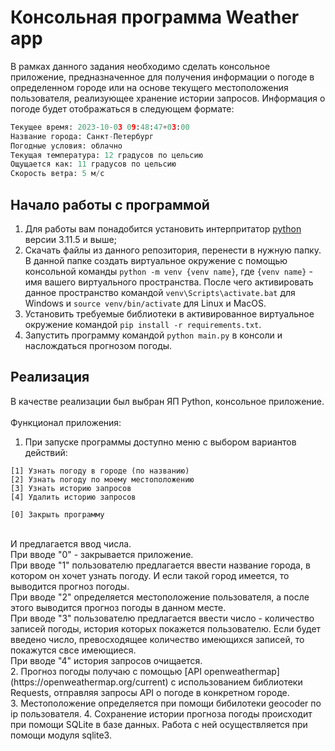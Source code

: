 # Консольная программа Weather app

В рамках данного задания необходимо сделать консольное приложение, предназначенное для получения информации о погоде в определенном городе или на основе текущего местоположения пользователя, реализующее хранение истории запросов.
Информация о погоде будет отображаться в следующем формате:

```python
Текущее время: 2023-10-03 09:48:47+03:00
Название города: Санкт-Петербург
Погодные условия: облачно
Текущая температура: 12 градусов по цельсию
Ощущается как: 11 градусов по цельсию
Скорость ветра: 5 м/c
```

## Начало работы с программой

1. Для работы вам понадобится установить интерпритатор [python](https://www.python.org/downloads/) версии 3.11.5 и выше;
2. Скачать файлы из данного репозитория, перенести в нужную папку. В данной папке создать виртуальное окружение с помощью консольной команды `python -m venv {venv name}`, где `{venv name}` - имя вашего виртуального пространства. После чего активировать данное пространство командой `venv\Scripts\activate.bat` для Windows и `source venv/bin/activate` для Linux и MacOS.
3. Установить требуемые библиотеки в активированное виртуальное окружение командой `pip install -r requirements.txt`.
4. Запустить программу командой `python main.py` в консоли и наслождаться прогнозом погоды.

## Реализация

В качестве реализации был выбран ЯП Python, консольное приложение.<br/>
<br/>
Функционал приложения:

1. При запуске программы доступно меню с выбором вариантов действий:<br/>

```
[1] Узнать погоду в городе (по названию)
[2] Узнать погоду по моему местоположению
[3] Узнать историю запросов
[4] Удалить историю запросов

[0] Закрыть программу
```

<br/>
И предлагается ввод числа.<br/>
При вводе "0" - закрывается приложение.<br/>
При вводе "1" пользователю предлагается ввести название города, в котором он хочет узнать погоду. И если такой город имеется, то выводится прогноз погоды.<br/>
При вводе "2" определяется местоположение пользователя, а после этого выводится прогноз погоды в данном месте.<br/>
При вводе "3" пользователю предлагается ввести число - количество записей погоды, история которых покажется пользователю. Если будет введено число, превосходящее количество имеющихся записей, то покажутся свсе имеющиеся.<br/>
При вводе "4" история запросов очищается.

<br/>
2. Прогноз погоды получаю с помощью [API openweathermap](https://openweathermap.org/current) с использованием библиотеки Requests, отправляя запросы API о погоде в конкретном городе.<br/>
3. Местоположение определяется при помощи бибилотеки geocoder по ip пользователя. 
4. Сохранение истории прогноза погоды происходит при помощи SQLite в базе данных. Работа с ней осуществляется при помощи модуля sqlite3.
